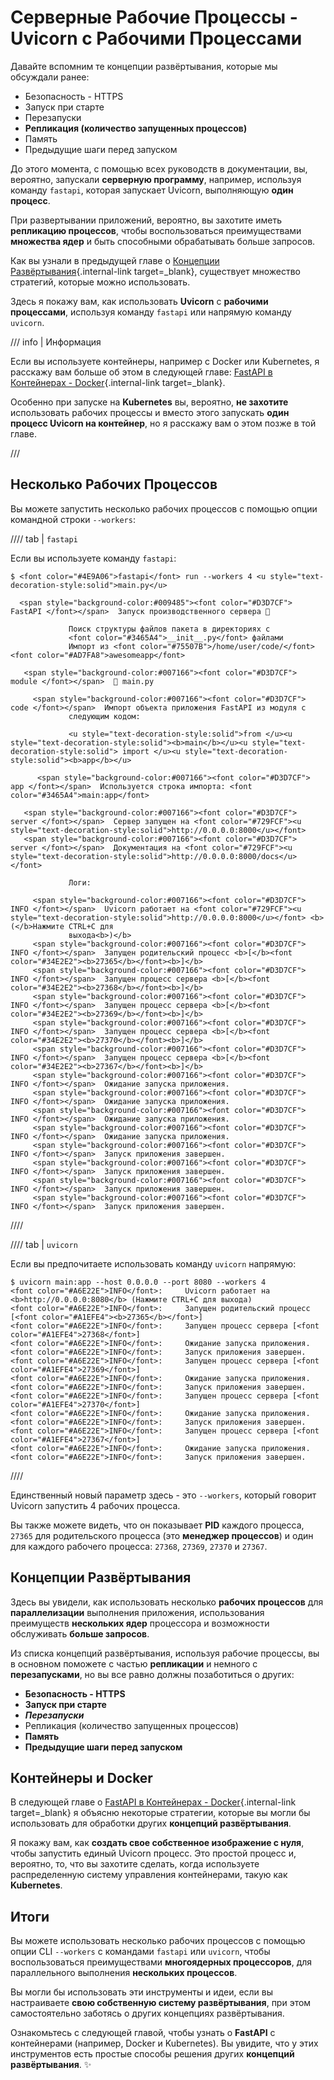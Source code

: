 # Серверные Рабочие Процессы - Uvicorn с Рабочими Процессами

Давайте вспомним те концепции развёртывания, которые мы обсуждали ранее:

* Безопасность - HTTPS
* Запуск при старте
* Перезапуски
* **Репликация (количество запущенных процессов)**
* Память
* Предыдущие шаги перед запуском

До этого момента, с помощью всех руководств в документации, вы, вероятно, запускали **серверную программу**, например, используя команду `fastapi`, которая запускает Uvicorn, выполняющую **один процесс**.

При развертывании приложений, вероятно, вы захотите иметь **репликацию процессов**, чтобы воспользоваться преимуществами **множества ядер** и быть способными обрабатывать больше запросов.

Как вы узнали в предыдущей главе о [Концепции Развёртывания](concepts.md){.internal-link target=_blank}, существует множество стратегий, которые можно использовать.

Здесь я покажу вам, как использовать **Uvicorn** с **рабочими процессами**, используя команду `fastapi` или напрямую команду `uvicorn`.

/// info | Информация

Если вы используете контейнеры, например с Docker или Kubernetes, я расскажу вам больше об этом в следующей главе: [FastAPI в Контейнерах - Docker](docker.md){.internal-link target=_blank}.

Особенно при запуске на **Kubernetes** вы, вероятно, **не захотите** использовать рабочих процессы и вместо этого запускать **один процесс Uvicorn на контейнер**, но я расскажу вам о этом позже в той главе.

///

## Несколько Рабочих Процессов

Вы можете запустить несколько рабочих процессов с помощью опции командной строки `--workers`:

//// tab | `fastapi`

Если вы используете команду `fastapi`:

<div class="termy">

```console
$ <font color="#4E9A06">fastapi</font> run --workers 4 <u style="text-decoration-style:solid">main.py</u>

  <span style="background-color:#009485"><font color="#D3D7CF"> FastAPI </font></span>  Запуск производственного сервера 🚀

             Поиск структуры файлов пакета в директориях с
             <font color="#3465A4">__init__.py</font> файлами
             Импорт из <font color="#75507B">/home/user/code/</font><font color="#AD7FA8">awesomeapp</font>

   <span style="background-color:#007166"><font color="#D3D7CF"> module </font></span>  🐍 main.py

     <span style="background-color:#007166"><font color="#D3D7CF"> code </font></span>  Импорт объекта приложения FastAPI из модуля с
             следующим кодом:

             <u style="text-decoration-style:solid">from </u><u style="text-decoration-style:solid"><b>main</b></u><u style="text-decoration-style:solid"> import </u><u style="text-decoration-style:solid"><b>app</b></u>

      <span style="background-color:#007166"><font color="#D3D7CF"> app </font></span>  Используется строка импорта: <font color="#3465A4">main:app</font>

   <span style="background-color:#007166"><font color="#D3D7CF"> server </font></span>  Сервер запущен на <font color="#729FCF"><u style="text-decoration-style:solid">http://0.0.0.0:8000</u></font>
   <span style="background-color:#007166"><font color="#D3D7CF"> server </font></span>  Документация на <font color="#729FCF"><u style="text-decoration-style:solid">http://0.0.0.0:8000/docs</u></font>

             Логи:

     <span style="background-color:#007166"><font color="#D3D7CF"> INFO </font></span>  Uvicorn работает на <font color="#729FCF"><u style="text-decoration-style:solid">http://0.0.0.0:8000</u></font> <b>(</b>Нажмите CTRL+C для
             выхода<b>)</b>
     <span style="background-color:#007166"><font color="#D3D7CF"> INFO </font></span>  Запущен родительский процесс <b>[</b><font color="#34E2E2"><b>27365</b></font><b>]</b>
     <span style="background-color:#007166"><font color="#D3D7CF"> INFO </font></span>  Запущен процесс сервера <b>[</b><font color="#34E2E2"><b>27368</b></font><b>]</b>
     <span style="background-color:#007166"><font color="#D3D7CF"> INFO </font></span>  Запущен процесс сервера <b>[</b><font color="#34E2E2"><b>27369</b></font><b>]</b>
     <span style="background-color:#007166"><font color="#D3D7CF"> INFO </font></span>  Запущен процесс сервера <b>[</b><font color="#34E2E2"><b>27370</b></font><b>]</b>
     <span style="background-color:#007166"><font color="#D3D7CF"> INFO </font></span>  Запущен процесс сервера <b>[</b><font color="#34E2E2"><b>27367</b></font><b>]</b>
     <span style="background-color:#007166"><font color="#D3D7CF"> INFO </font></span>  Ожидание запуска приложения.
     <span style="background-color:#007166"><font color="#D3D7CF"> INFO </font></span>  Ожидание запуска приложения.
     <span style="background-color:#007166"><font color="#D3D7CF"> INFO </font></span>  Ожидание запуска приложения.
     <span style="background-color:#007166"><font color="#D3D7CF"> INFO </font></span>  Ожидание запуска приложения.
     <span style="background-color:#007166"><font color="#D3D7CF"> INFO </font></span>  Запуск приложения завершен.
     <span style="background-color:#007166"><font color="#D3D7CF"> INFO </font></span>  Запуск приложения завершен.
     <span style="background-color:#007166"><font color="#D3D7CF"> INFO </font></span>  Запуск приложения завершен.
     <span style="background-color:#007166"><font color="#D3D7CF"> INFO </font></span>  Запуск приложения завершен.
```

</div>

////

//// tab | `uvicorn`

Если вы предпочитаете использовать команду `uvicorn` напрямую:

<div class="termy">

```console
$ uvicorn main:app --host 0.0.0.0 --port 8080 --workers 4
<font color="#A6E22E">INFO</font>:     Uvicorn работает на <b>http://0.0.0.0:8080</b> (Нажмите CTRL+C для выхода)
<font color="#A6E22E">INFO</font>:     Запущен родительский процесс [<font color="#A1EFE4"><b>27365</b></font>]
<font color="#A6E22E">INFO</font>:     Запущен процесс сервера [<font color="#A1EFE4">27368</font>]
<font color="#A6E22E">INFO</font>:     Ожидание запуска приложения.
<font color="#A6E22E">INFO</font>:     Запуск приложения завершен.
<font color="#A6E22E">INFO</font>:     Запущен процесс сервера [<font color="#A1EFE4">27369</font>]
<font color="#A6E22E">INFO</font>:     Ожидание запуска приложения.
<font color="#A6E22E">INFO</font>:     Запуск приложения завершен.
<font color="#A6E22E">INFO</font>:     Запущен процесс сервера [<font color="#A1EFE4">27370</font>]
<font color="#A6E22E">INFO</font>:     Ожидание запуска приложения.
<font color="#A6E22E">INFO</font>:     Запуск приложения завершен.
<font color="#A6E22E">INFO</font>:     Запущен процесс сервера [<font color="#A1EFE4">27367</font>]
<font color="#A6E22E">INFO</font>:     Ожидание запуска приложения.
<font color="#A6E22E">INFO</font>:     Запуск приложения завершен.
```

</div>

////

Единственный новый параметр здесь - это `--workers`, который говорит Uvicorn запустить 4 рабочих процесса.

Вы также можете видеть, что он показывает **PID** каждого процесса, `27365` для родительского процесса (это **менеджер процессов**) и один для каждого рабочего процесса: `27368`, `27369`, `27370` и `27367`.

## Концепции Развёртывания

Здесь вы увидели, как использовать несколько **рабочих процессов** для **параллелизации** выполнения приложения, использования преимуществ **нескольких ядер** процессора и возможности обслуживать **больше запросов**.

Из списка концепций развёртывания, используя рабочие процессы, вы в основном поможете с частью **репликации** и немного с **перезапусками**, но вы все равно должны позаботиться о других:

* **Безопасность - HTTPS**
* **Запуск при старте**
* ***Перезапуски***
* Репликация (количество запущенных процессов)
* **Память**
* **Предыдущие шаги перед запуском**

## Контейнеры и Docker

В следующей главе о [FastAPI в Контейнерах - Docker](docker.md){.internal-link target=_blank} я объясню некоторые стратегии, которые вы могли бы использовать для обработки других **концепций развёртывания**.

Я покажу вам, как **создать свое собственное изображение с нуля**, чтобы запустить единый Uvicorn процесс. Это простой процесс и, вероятно, то, что вы захотите сделать, когда используете распределенную систему управления контейнерами, такую как **Kubernetes**.

## Итоги

Вы можете использовать несколько рабочих процессов с помощью опции CLI `--workers` с командами `fastapi` или `uvicorn`, чтобы воспользоваться преимуществами **многоядерных процессоров**, для параллельного выполнения **нескольких процессов**.

Вы могли бы использовать эти инструменты и идеи, если вы настраиваете **свою собственную систему развёртывания**, при этом самостоятельно заботясь о других концепциях развёртывания.

Ознакомьтесь с следующей главой, чтобы узнать о **FastAPI** с контейнерами (например, Docker и Kubernetes). Вы увидите, что у этих инструментов есть простые способы решения других **концепций развёртывания**. ✨
